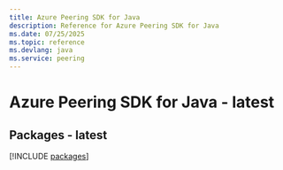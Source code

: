 ```yaml
---
title: Azure Peering SDK for Java
description: Reference for Azure Peering SDK for Java
ms.date: 07/25/2025
ms.topic: reference
ms.devlang: java
ms.service: peering
---
```

# Azure Peering SDK for Java - latest
## Packages - latest
[!INCLUDE [packages](peering-index.md)]